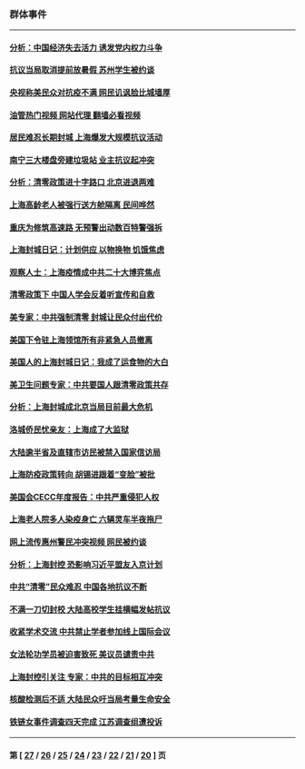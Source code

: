 ### 群体事件
---
#### [分析：中国经济失去活力 诱发党内权力斗争](../../pages/ncid279/n13740219.md?05232045) 
#### [抗议当局取消提前放暑假 苏州学生被约谈](../../pages/ncid279/n13738981.md?05232045) 
#### [央视称美民众对抗疫不满 网民讥讽脸比城墙厚](../../pages/ncid279/n13738685.md?05232045) 
#### [油管热门视频 网站代理 翻墙必看视频](http://209.222.30.114:81/youtube.html?05232045)
#### [居民难忍长期封城 上海爆发大规模抗议活动](../../pages/ncid279/n13724894.md?05232045) 
#### [南宁三大楼盘旁建垃圾站 业主抗议起冲突](../../pages/ncid279/n13723244.md?05232045) 
#### [分析：清零政策进十字路口 北京进退两难](../../pages/ncid279/n13722760.md?05232045) 
#### [上海高龄老人被强行送方舱隔离 民间哗然](../../pages/ncid279/n13717318.md?05232045) 
#### [重庆为修筑高速路 无预警出动数百特警强拆](../../pages/ncid279/n13716893.md?05232045) 
#### [上海封城日记：计划供应 以物换物 饥饿焦虑](../../pages/ncid279/n13715646.md?05232045) 
#### [观察人士：上海疫情成中共二十大博弈焦点](../../pages/ncid279/n13713349.md?05232045) 
#### [清零政策下 中国人学会反着听宣传和自救](../../pages/ncid279/n13711002.md?05232045) 
#### [美专家：中共强制清零 封城让民众付出代价](../../pages/ncid279/n13709482.md?05232045) 
#### [美国下令驻上海领馆所有非紧急人员撤离](../../pages/ncid279/n13709373.md?05232045) 
#### [美国人的上海封城日记：我成了运食物的大白](../../pages/ncid279/n13707573.md?05232045) 
#### [美卫生问题专家：中共要国人跟清零政策共存](../../pages/ncid279/n13705925.md?05232045) 
#### [分析：上海封城成北京当局目前最大危机](../../pages/ncid279/n13702771.md?05232045) 
#### [洛城侨民忧亲友：上海成了大监狱](../../pages/ncid279/n13693937.md?05232045) 
#### [大陆逾半省及直辖市访民被禁入国家信访局](../../pages/ncid279/n13689201.md?05232045) 
#### [上海防疫政策转向 胡锡进跟着“变脸”被批](../../pages/ncid279/n13688098.md?05232045) 
#### [美国会CECC年度报告：中共严重侵犯人权](../../pages/ncid279/n13687784.md?05232045) 
#### [上海老人院多人染疫身亡 六辆灵车半夜拖尸](../../pages/ncid279/n13687060.md?05232045) 
#### [网上流传惠州警民冲突视频 网民被约谈](../../pages/ncid279/n13687562.md?05232045) 
#### [分析：上海封控 恐影响习近平盟友入京计划](../../pages/ncid279/n13686881.md?05232045) 
#### [中共“清零”民众难忍 中国各地抗议不断](../../pages/ncid279/n13685186.md?05232045) 
#### [不满一刀切封校 大陆高校学生挂横幅发帖抗议](../../pages/ncid279/n13683669.md?05232045) 
#### [收紧学术交流 中共禁止学者参加线上国际会议](../../pages/ncid279/n13684255.md?05232045) 
#### [女法轮功学员被迫害致死 美议员谴责中共](../../pages/ncid279/n13682069.md?05232045) 
#### [上海封控引关注 专家：中共的目标相互冲突](../../pages/ncid279/n13679402.md?05232045) 
#### [核酸检测后不适 大陆民众吁当局考量生命安全](../../pages/ncid279/n13674223.md?05232045) 
#### [铁链女事件调查四天完成 江苏调查组遭投诉](../../pages/ncid279/n13673940.md?05232045) 

---
#### 第 [ [27](./27.md?05232045) / [26](./26.md?05232045) / [25](./25.md?05232045) / [24](./24.md?05232045) / [23](./23.md?05232045) / [22](./22.md?05232045) / [21](./21.md?05232045) / [20](./20.md?05232045) ] 页
